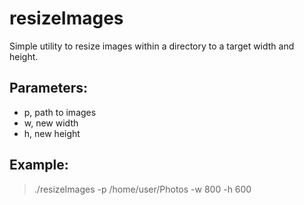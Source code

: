 resizeImages
============

Simple utility to resize images within a directory to a target width and height.

## Parameters:
 * p, path to images
 * w, new width
 * h, new height


## Example:
> ./resizeImages -p /home/user/Photos -w 800 -h 600
